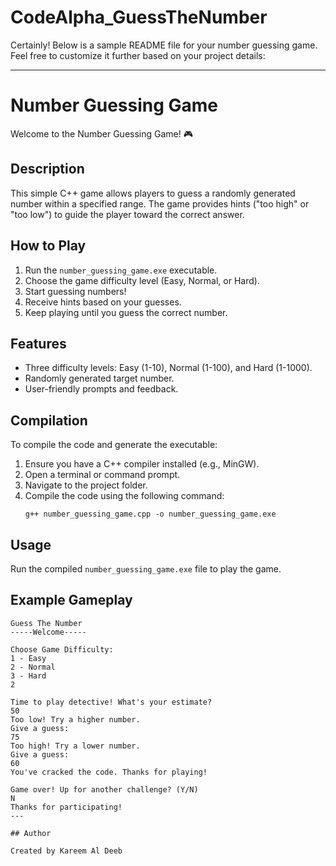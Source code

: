 # CodeAlpha_GuessTheNumber
Certainly! Below is a sample README file for your number guessing game. Feel free to customize it further based on your project details:

---

# Number Guessing Game

Welcome to the Number Guessing Game! 🎮

## Description

This simple C++ game allows players to guess a randomly generated number within a specified range. The game provides hints ("too high" or "too low") to guide the player toward the correct answer.

## How to Play

1. Run the `number_guessing_game.exe` executable.
2. Choose the game difficulty level (Easy, Normal, or Hard).
3. Start guessing numbers!
4. Receive hints based on your guesses.
5. Keep playing until you guess the correct number.

## Features

- Three difficulty levels: Easy (1-10), Normal (1-100), and Hard (1-1000).
- Randomly generated target number.
- User-friendly prompts and feedback.

## Compilation

To compile the code and generate the executable:

1. Ensure you have a C++ compiler installed (e.g., MinGW).
2. Open a terminal or command prompt.
3. Navigate to the project folder.
4. Compile the code using the following command:
   ```
   g++ number_guessing_game.cpp -o number_guessing_game.exe
   ```

## Usage

Run the compiled `number_guessing_game.exe` file to play the game.

## Example Gameplay

```
Guess The Number
-----Welcome-----

Choose Game Difficulty:
1 - Easy
2 - Normal
3 - Hard
2

Time to play detective! What's your estimate?
50
Too low! Try a higher number.
Give a guess:
75
Too high! Try a lower number.
Give a guess:
60
You've cracked the code. Thanks for playing!

Game over! Up for another challenge? (Y/N)
N
Thanks for participating!
---

## Author

Created by Kareem Al Deeb
